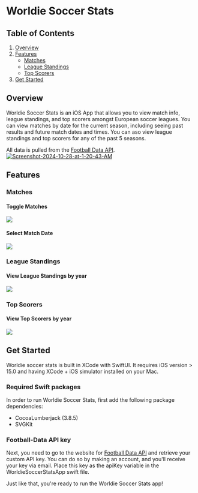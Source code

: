 # Worldie Soccer Stats

## Table of Contents
1. [Overview](#overview)
2. [Features](#features)
   * [Matches](#matches)
   * [League Standings](#league-standings)
   * [Top Scorers](#top-scorers)
3. [Get Started](#get-started)
## Overview
Worldie Soccer Stats is an iOS App that allows you to view match info, league standings, and top scorers amongst European soccer leagues. You can view matches by date for the current season, including seeing past results and future match dates and times. You can aso view league standings and top scorers for any of the past 5 seasons.

All data is pulled from the [Football Data API](https://www.football-data.org).
<a href="https://ibb.co/3fQt1WV"><img src="https://i.ibb.co/B4F8Ljv/Screenshot-2024-10-28-at-1-20-43-AM.png" alt="Screenshot-2024-10-28-at-1-20-43-AM" border="0"></a>

## Features

### Matches
#### Toggle Matches
<img src="https://i.giphy.com/media/v1.Y2lkPTc5MGI3NjExdm8zb2hka3JybWxpdzYyMm02dGRyZzcyOTBhbTc2M3F3bHExbHI2NiZlcD12MV9pbnRlcm5hbF9naWZfYnlfaWQmY3Q9Zw/9tUV9rhyJ5Roa4Kmig/giphy.gif">

#### Select Match Date
<img src="https://i.giphy.com/media/v1.Y2lkPTc5MGI3NjExN3kyanBmYjhsMXZ4ZjdrcTM0ejhodHdmZzIwYjhrMHk2cno2YTJoMiZlcD12MV9pbnRlcm5hbF9naWZfYnlfaWQmY3Q9Zw/enfi6Dww1UcBXMIXWv/giphy.gif">

### League Standings
#### View League Standings by year
<img src="https://i.giphy.com/media/v1.Y2lkPTc5MGI3NjExY3l3Y2NjMXg1OWJnN2M4ZXM2NzRkOWppZDhiMjZraHFiaHdsNDB1aSZlcD12MV9pbnRlcm5hbF9naWZfYnlfaWQmY3Q9Zw/KRkG1Q6HvWIqBxOnZ7/giphy.gif">

### Top Scorers
#### View Top Scorers by year
<img src="https://i.giphy.com/media/v1.Y2lkPTc5MGI3NjExMjIweTY2Yzdlc3I0NmRjY3FrdW13dmY0dTJsaDB4eWFpczA3a243bCZlcD12MV9pbnRlcm5hbF9naWZfYnlfaWQmY3Q9Zw/RM9aJBg76v3SCA6N2I/giphy.gif">

## Get Started
Worldie soccer stats is built in XCode with SwiftUI. It requires iOS version > 15.0 and having XCode + iOS simulator installed on your Mac. 

### Required Swift packages
In order to run Worldie Soccer Stats, first add the following package dependencies:
* CocoaLumberjack (3.8.5)
* SVGKit

### Football-Data API key
Next, you need to go to the website for [Football Data API](https://www.football-data.org) and retrieve your custom API key. You can do so by making an account, and you'll receive your key via email. Place this key as the apiKey variable in the WorldieSoccerStatsApp swift file. 

Just like that, you're ready to run the Worldie Soccer Stats app!
